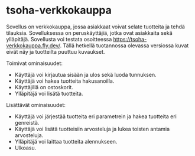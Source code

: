 # tsoha-verkkokauppa
Sovellus on verkkokauppa, jossa asiakkaat voivat selate tuotteita ja tehdä tilauksia. Sovelluksessa on peruskäyttäjiä, jotka ovat asiakkaita sekä ylläpitäjä.
Sovellusta voi testata osoitteessa https://tsoha-verkkokauppa.fly.dev/. Tällä hetkellä tuotannossa olevassa versiossa kuvat eivät näy ja tuotteilta puuttuu kuvaukset. 

Toimivat ominaisuudet:
- Käyttäjä voi kirjautua sisään ja ulos sekä luoda tunnuksen.
- Käyttäjä voi hakea tuotteita hakusanoilla.
- Käyttäjillä on ostoskorit.
- Ylläpitäjä voi lisätä tuotteita.


Lisättävät ominaisuudet:
- Käyttäjä voi järjestää tuotteita eri parametrein ja hakea tuotteita eri genreistä.
- Käyttäjä voi lisätä tuotteisiin arvosteluja ja lukea toisten antamia arvosteluja.
- Ylläpitäjä voi laittaa tuotteita alennukseen.
- Ulkoasu.

